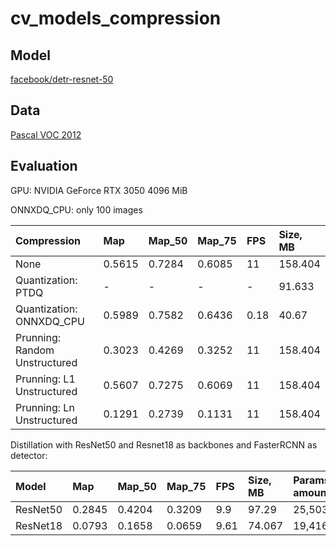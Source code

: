 # cv_models_compression

## Model

[facebook/detr-resnet-50](https://huggingface.co/facebook/detr-resnet-50)

## Data

[Pascal VOC 2012](http://host.robots.ox.ac.uk/pascal/VOC/voc2012/index.html)

## Evaluation

GPU: NVIDIA GeForce RTX 3050 4096 MiB

ONNXDQ_CPU: only 100 images

| Compression                   | Map    | Map_50 | Map_75 | FPS | Size, MB |
|:------------------------------|:-------|:-------|:-------|:----|:---------|
| None                          | 0.5615 | 0.7284 | 0.6085 | 11  | 158.404  |
| Quantization: PTDQ            | -      | -      | -      | -   | 91.633   |
| Quantization: ONNXDQ_CPU      | 0.5989 | 0.7582 | 0.6436 |0.18 | 40.67    |
| Prunning: Random Unstructured | 0.3023 | 0.4269 | 0.3252 | 11  | 158.404  |
| Prunning: L1 Unstructured     | 0.5607 | 0.7275 | 0.6069 | 11  | 158.404  |
| Prunning: Ln Unstructured     | 0.1291 | 0.2739 | 0.1131 | 11  | 158.404  |

Distillation with ResNet50 and Resnet18 as backbones and FasterRCNN as detector:

| Model    | Map    | Map_50 | Map_75 | FPS  | Size, MB | Params, amount |
|:---------|:-------|:-------|:-------|:-----|:---------|:---------------|
| ResNet50 | 0.2845 | 0.4204 | 0.3209 | 9.9  | 97.29    | 25,503,912     |
| ResNet18 | 0.0793 | 0.1658 | 0.0659 | 9.61 | 74.067   | 19,416,256     |
